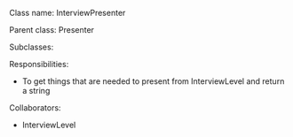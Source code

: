 Class name: InterviewPresenter

Parent class: Presenter

Subclasses:

Responsibilities:
* To get things that are needed to present from InterviewLevel and return a string

Collaborators:
* InterviewLevel 